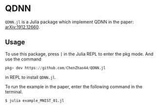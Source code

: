 # QDNN

`QDNN.jl` is a Julia package which implement QDNN in the paper: [arXiv:1912.12660](https://arxiv.org/abs/1912.12660).

## Usage
To use this package, press `]` in the Julia REPL to enter the pkg mode. And use the command
```julia
pkg> dev https://github.com/ChenZhao44/QDNN.jl
```
in REPL to install `QDNN.jl`.

To run the example in the paper, enter the following command in the terminal.
```
$ julia example_MNIST_01.jl
```

